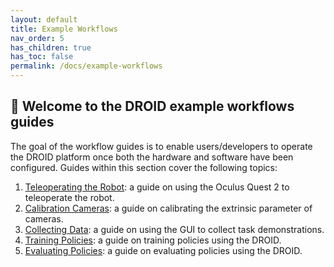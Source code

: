 ```yaml
---
layout: default
title: Example Workflows
nav_order: 5
has_children: true
has_toc: false
permalink: /docs/example-workflows
---
```


## 🤖 Welcome to the DROID example workflows guides

The goal of the workflow guides is to enable users/developers to operate the DROID platform once both the hardware and software have been configured. Guides within this section cover the following topics:

1. [Teleoperating the Robot](https://alexanderkhazatsky.github.io/R2D2/example-workflows/teleoperation.html): a guide on using the Oculus Quest 2 to teleoperate the robot. 
2. [Calibration Cameras](https://alexanderkhazatsky.github.io/R2D2/example-workflows/calibrating-cameras.html): a guide on calibrating the extrinsic parameter of cameras.
3. [Collecting Data](https://alexanderkhazatsky.github.io/R2D2/example-workflows/data-collection.html): a guide on using the GUI to collect task demonstrations.
4. [Training Policies](https://alexanderkhazatsky.github.io/R2D2/example-workflows/training-policies.html): a guide on training policies using the DROID.
5. [Evaluating Policies](https://alexanderkhazatsky.github.io/R2D2/example-workflows/evaluating-policies.html): a guide on evaluating policies using the DROID. 
